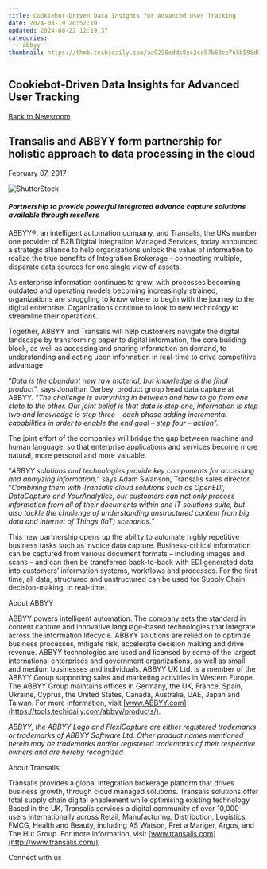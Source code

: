 ```yaml
---
title: Cookiebot-Driven Data Insights for Advanced User Tracking
date: 2024-08-19 20:52:19
updated: 2024-08-22 12:19:37
categories:
  - abbyy
thumbnail: https://thmb.techidaily.com/aa9290eddc8ec2cc97b63ee765b598d95b8b81e9c2cca36d2d92b110af8ad1f5.jpg
---
```


## Cookiebot-Driven Data Insights for Advanced User Tracking

[Back to Newsroom](https://tools.techidaily.com/abbyy/products/)

## Transalis and ABBYY form partnership for holistic approach to data processing in the cloud

February 07, 2017

![ShutterStock](https://content.abbyy.com/-/media/project/abbyy/abbyy/branchtemplates/shutterstock_1272462163_1296-x-729.jpg?h=729&iar=0&w=1296)

#### _Partnership to provide powerful integrated advance capture solutions available through resellers_ 

ABBYY®, an intelligent automation company, and Transalis, the UKs number one provider of B2B Digital Integration Managed Services, today announced a strategic alliance to help organizations unlock the value of information to realize the true benefits of Integration Brokerage – connecting multiple, disparate data sources for one single view of assets.

As enterprise information continues to grow, with processes becoming outdated and operating models becoming increasingly strained, organizations are struggling to know where to begin with the journey to the digital enterprise. Organizations continue to look to new technology to streamline their operations.

Together, ABBYY and Transalis will help customers navigate the digital landscape by transforming paper to digital information, the core building block, as well as accessing and sharing information on demand, to understanding and acting upon information in real-time to drive competitive advantage.

“_Data is the abundant new raw material, but knowledge is the final product_”, says Jonathan Darbey, product group head data capture at ABBYY. “_The challenge is everything in between and how to go from one state to the other. Our joint belief is that data is step one, information is step two and knowledge is step three – each phase adding incremental capabilities in order to enable the end goal – step four – action_”.

The joint effort of the companies will bridge the gap between machine and human language, so that enterprise applications and services become more natural, more personal and more valuable.

“_ABBYY solutions and technologies provide key components for accessing and analyzing information,_” says Adam Swanson, Transalis sales director. “_Combining them with Transalis cloud solutions such as OpenEDI, DataCapture and YourAnalytics, our customers can not only process information from all of their documents within one IT solutions suite, but also tackle the challenge of understanding unstructured content from big data and Internet of Things (IoT) scenarios._”

This new partnership opens up the ability to automate highly repetitive business tasks such as invoice data capture. Business-critical information can be captured from various document formats – including images and scans – and can then be transferred back-to-back with EDI generated data into customers’ information systems, workflows and processes. For the first time, all data, structured and unstructured can be used for Supply Chain decision-making, in real-time.

About ABBYY

ABBYY powers intelligent automation. The company sets the standard in content capture and innovative language-based technologies that integrate across the information lifecycle. ABBYY solutions are relied on to optimize business processes, mitigate risk, accelerate decision making and drive revenue. ABBYY technologies are used and licensed by some of the largest international enterprises and government organizations, as well as small and medium businesses and individuals. ABBYY UK Ltd. is a member of the ABBYY Group supporting sales and marketing activities in Western Europe. The ABBYY Group maintains offices in Germany, the UK, France, Spain, Ukraine, Cyprus, the United States, Canada, Australia, UAE, Japan and Taiwan. For more information, visit [www.ABBYY.com](https://tools.techidaily.com/abbyy/products/).

_ABBYY, the ABBYY Logo and FlexiCapture are either registered trademarks or trademarks of ABBYY Software Ltd. Other product names mentioned herein may be trademarks and/or registered trademarks of their respective owners and are hereby recognized_ 
  
About Transalis

Transalis provides a global integration brokerage platform that drives business growth, through cloud managed solutions. Transalis solutions offer total supply chain digital enablement while optimising existing technology Based in the UK, Transalis services a digital community of over 10,000 users internationally across Retail, Manufacturing, Distribution, Logistics, FMCG, Health and Beauty, including AS Watson, Pret a Manger, Argos, and The Hut Group. For more information, visit [www.transalis.com](http://www.transalis.com/).

  
Connect with us

<ins class="adsbygoogle"
     style="display:block"
     data-ad-format="autorelaxed"
     data-ad-client="ca-pub-7571918770474297"
     data-ad-slot="1223367746"></ins>



<ins class="adsbygoogle"
     style="display:block"
     data-ad-client="ca-pub-7571918770474297"
     data-ad-slot="8358498916"
     data-ad-format="auto"
     data-full-width-responsive="true"></ins>
